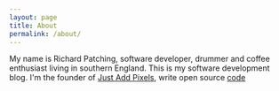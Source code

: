 ```yaml
---
layout: page
title: About
permalink: /about/
---
```


My name is Richard Patching, software developer, drummer and coffee enthusiast
living in southern England. This is my software development blog. I'm the
founder of [Just Add Pixels](https://justaddpixels.com), write open source
[code](https://github.com/patchfx)
